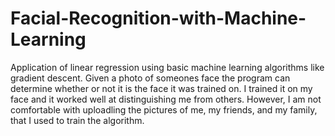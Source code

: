 # Facial-Recognition-with-Machine-Learning
Application of linear regression using basic machine learning algorithms like gradient descent. Given a photo of someones face the program can determine whether or not it is the face it was trained on. I trained it on my face and it worked well at distinguishing me from others. However, I am not comfortable with uploadling the pictures of me, my friends, and my family, that I used to train the algorithm.
